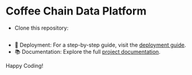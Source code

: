 # Coffee Chain Data Platform

- Clone this repository:
```bash
```
- 🚀 Deployment: For a step-by-step guide, visit the <a href='https://lnynhi02.github.io/coffee-sales-dp-docs/overview/' target='_blank'>deployment guide</a>.
- 📚 Documentation: Explore the full <a href='https://lnynhi02.github.io/coffee-sales-dp-docs/' target='_blank'>project documentation</a>.

Happy Coding!
